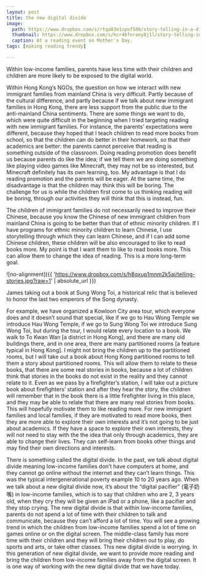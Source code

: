 ```yaml
---
layout: post
title: the new digital divide
image:
  path: https://www.dropbox.com/s/rtqa83e1cpuf586/story-telling-in-a-different-way.png?raw=1
  thumbnail: https://www.dropbox.com/s/hcr46fnrany0j1l/story-telling-in-a-different-way_thumbnail.png?raw=1
  caption: At a reading event on Mother's Day.
tags: [making reading trendy]

---
```


Within low-income families, parents have less time with their children and children are more likely to be exposed to the digital world. 

<!--more-->

Within Hong Kong’s NGOs, the question on how we interact with new immigrant families from mainland China is very difficult. Partly because of the cultural difference, and partly because if we talk about new immigrant families in Hong Kong, there are less support from the public due to the anti-mainland China sentiments. There are some things we want to do, which were quite difficult in the beginning when I tried targeting reading with new immigrant families. For instance, the parents’ expectations were different, because they hoped that I teach children to read more books from school, so that the children can do better in their homework, so that their academics are better: the parents cannot perceive that reading is something outside of the classroom. Doing reading promotion does benefit us because parents do like the idea; if we tell them we are doing something like playing video games like Minecraft, they may not be so interested, but Minecraft definitely has its own learning, too. My advantage is that I do reading promotion and the parents will be eager. At the same time, the disadvantage is that the children may think this will be boring. The challenge for us is while the children first come to us thinking reading will be boring, through our activities they will think that this is instead, fun. 

The children of immigrant families do not necessarily need to improve their Chinese, because you know the Chinese of new immigrant children from mainland China is going to be better than that of ethnic minority children. If I have programs for ethnic minority children to learn Chinese, I use storytelling through which they can learn Chinese, and if I can add some Chinese children, these children will be also encouraged to like to read books more. My point is that I want them to like to read books more. This can allow them to change the idea of reading. This is a more long-term goal. 

![no-alignment]({{ 'https://www.dropbox.com/s/h8qxup1mnm2k5aj/telling-stories.jpg?raw=1' | absolute_url }})
  <figcaption>James taking out a book at Sung Wong Toi, a historical relic that is believed to honor the last two emperors of the Song dynasty.</figcaption>

For example, we have organized a Kowloon City area tour, which everyone does and it doesn’t sound that special, like if we go to Hau Wong Temple we introduce Hau Wong Temple, if we go to Sung Wong Toi we introduce Sung Wong Toi, but during the tour, I would relate every location to a book. We walk to To Kwan Wan [a district in Hong Kong], and there are many old buildings there, and in one area, there are many partitioned rooms [a feature typical in Hong Kong]. I might not bring the children up to the partitioned rooms, but I will take out a book about Hong Kong partitioned rooms to tell them a story about partitioned rooms. This will allow them to relate to these books, that there are some real stories in books, because a lot of children think that stories in the books do not exist in the reality and they cannot relate to it. Even as we pass by a firefighter’s station, I will take out a picture book about firefighters’ station and after they hear the story, the children will remember that in the book there is a little firefighter living in this place, and they may be able to relate that there are many real stories from books. This will hopefully motivate them to like reading more. For new immigrant families and local families, if they are motivated to read more books, then they are more able to explore their own interests and it’s not going to be just about academics. If they have a space to explore their own interests, they will not need to stay with the the idea that only through academics, they are able to change their lives. They can self-learn from books other things and may find their own directions and interests. 

There is something called the digital divide. In the past, we talk about digital divide meaning low-income families don’t have computers at home, and they cannot go online without the internet and they can’t learn things. This was the typical intergenerational poverty example 10 to 20 years ago. When we talk about a new digital divide now, it’s about the “digital pacifier”  (電子奶嘴) in low-income families, which is to say that children who are 2, 3 years old, when they cry they will be given an iPad or a phone, like a pacifier and they stop crying. The new digital divide is that within low-income families, parents do not spend a lot of time with their children to talk and communicate, because they can’t afford a lot of time. You will see a growing trend in which the children from low-income families spend a lot of time on games online or on the digital screen. The middle-class family has more time with their children and they will bring their children out to play, do sports and arts, or take other classes. This new digital divide is worrying. In this generation of new digital divide, we want to provide more reading and bring the children from low-income families away from the digital screen. It is one way of working with the new digital divide that we have today. 

